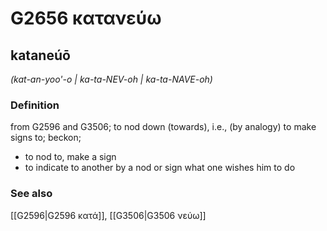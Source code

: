 # G2656 κατανεύω

## kataneúō

_(kat-an-yoo'-o | ka-ta-NEV-oh | ka-ta-NAVE-oh)_

### Definition

from G2596 and G3506; to nod down (towards), i.e., (by analogy) to make signs to; beckon; 

- to nod to, make a sign
- to indicate to another by a nod or sign what one wishes him to do

### See also

[[G2596|G2596 κατά]], [[G3506|G3506 νεύω]]
